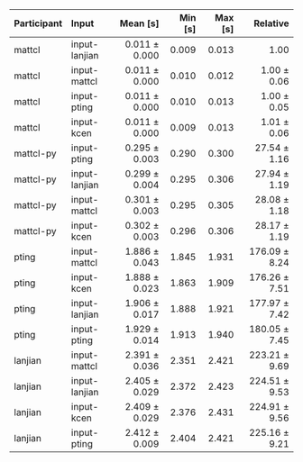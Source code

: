 | Participant | Input | Mean [s] | Min [s] | Max [s] | Relative |
|:---|:---|---:|---:|---:|---:|
| mattcl | input-lanjian | 0.011 ± 0.000 | 0.009 | 0.013 | 1.00 |
| mattcl | input-mattcl | 0.011 ± 0.000 | 0.010 | 0.012 | 1.00 ± 0.06 |
| mattcl | input-pting | 0.011 ± 0.000 | 0.010 | 0.013 | 1.00 ± 0.05 |
| mattcl | input-kcen | 0.011 ± 0.000 | 0.009 | 0.013 | 1.01 ± 0.06 |
| mattcl-py | input-pting | 0.295 ± 0.003 | 0.290 | 0.300 | 27.54 ± 1.16 |
| mattcl-py | input-lanjian | 0.299 ± 0.004 | 0.295 | 0.306 | 27.94 ± 1.19 |
| mattcl-py | input-mattcl | 0.301 ± 0.003 | 0.295 | 0.305 | 28.08 ± 1.18 |
| mattcl-py | input-kcen | 0.302 ± 0.003 | 0.296 | 0.306 | 28.17 ± 1.19 |
| pting | input-mattcl | 1.886 ± 0.043 | 1.845 | 1.931 | 176.09 ± 8.24 |
| pting | input-kcen | 1.888 ± 0.023 | 1.863 | 1.909 | 176.26 ± 7.51 |
| pting | input-lanjian | 1.906 ± 0.017 | 1.888 | 1.921 | 177.97 ± 7.42 |
| pting | input-pting | 1.929 ± 0.014 | 1.913 | 1.940 | 180.05 ± 7.45 |
| lanjian | input-mattcl | 2.391 ± 0.036 | 2.351 | 2.421 | 223.21 ± 9.69 |
| lanjian | input-lanjian | 2.405 ± 0.029 | 2.372 | 2.423 | 224.51 ± 9.53 |
| lanjian | input-kcen | 2.409 ± 0.029 | 2.376 | 2.431 | 224.91 ± 9.56 |
| lanjian | input-pting | 2.412 ± 0.009 | 2.404 | 2.421 | 225.16 ± 9.21 |
